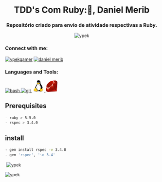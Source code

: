 <h1 align="center">TDD's Com Ruby:👋, Daniel Merib</h1>
<h3 align="center">Repositório criado para envio de atividade respectivas a Ruby.</h3>

<p align="center"> <img src="https://komarev.com/ghpvc/?username=ypek&label=Profile%20views&color=0e75b6&style=flat" alt="ypek" /> </p>

<h3 align="left">Connect with me:</h3>
<p align="left">
<a href="https://twitter.com/ypekgamer" target="blank"><img align="center" src="https://raw.githubusercontent.com/rahuldkjain/github-profile-readme-generator/master/src/images/icons/Social/twitter.svg" alt="ypekgamer" height="30" width="40" /></a>
<a href="https://linkedin.com/in/daniel merib" target="blank"><img align="center" src="https://raw.githubusercontent.com/rahuldkjain/github-profile-readme-generator/master/src/images/icons/Social/linked-in-alt.svg" alt="daniel merib" height="30" width="40" /></a>
</p>

<h3 align="left">Languages and Tools:</h3>
<p align="left"> <a href="https://www.gnu.org/software/bash/" target="_blank" rel="noreferrer"> <img src="https://www.vectorlogo.zone/logos/gnu_bash/gnu_bash-icon.svg" alt="bash" width="40" height="40"/> </a> <a href="https://git-scm.com/" target="_blank" rel="noreferrer"> <img src="https://www.vectorlogo.zone/logos/git-scm/git-scm-icon.svg" alt="git" width="40" height="40"/> </a> <a href="https://www.linux.org/" target="_blank" rel="noreferrer"> <img src="https://raw.githubusercontent.com/devicons/devicon/master/icons/linux/linux-original.svg" alt="linux" width="40" height="40"/> </a> <a href="https://www.ruby-lang.org/en/" target="_blank" rel="noreferrer"> <img src="https://raw.githubusercontent.com/devicons/devicon/master/icons/ruby/ruby-original.svg" alt="ruby" width="40" height="40"/> </a> </p>

## Prerequisites

```sh
- ruby > 5.5.0
- rspec > 3.4.0
```
## install

```sh
- gem install rspec -v 3.4.0
- gem 'rspec', '~> 3.4'
```

<p>&nbsp;<img align="center" src="https://github-readme-stats.vercel.app/api?username=ypek&show_icons=true&locale=en" alt="ypek" /></p>

<p><img align="center" src="https://github-readme-streak-stats.herokuapp.com/?user=ypek&" alt="ypek" /></p>
